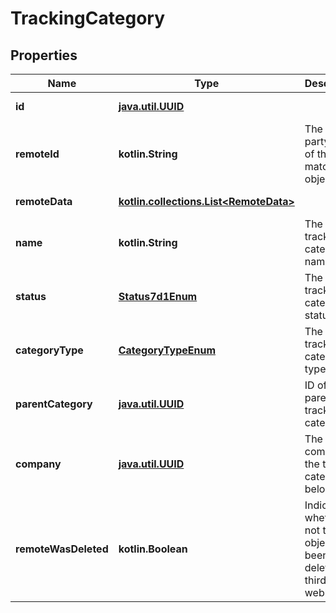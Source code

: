 
# TrackingCategory

## Properties
Name | Type | Description | Notes
------------ | ------------- | ------------- | -------------
**id** | [**java.util.UUID**](java.util.UUID.md) |  |  [optional] [readonly]
**remoteId** | **kotlin.String** | The third-party API ID of the matching object. |  [optional]
**remoteData** | [**kotlin.collections.List&lt;RemoteData&gt;**](RemoteData.md) |  |  [optional] [readonly]
**name** | **kotlin.String** | The tracking category&#39;s name. |  [optional]
**status** | [**Status7d1Enum**](Status7d1Enum.md) | The tracking category&#39;s status. |  [optional]
**categoryType** | [**CategoryTypeEnum**](CategoryTypeEnum.md) | The tracking category’s type. |  [optional]
**parentCategory** | [**java.util.UUID**](java.util.UUID.md) | ID of the parent tracking category. |  [optional]
**company** | [**java.util.UUID**](java.util.UUID.md) | The company the tracking category belongs to. |  [optional]
**remoteWasDeleted** | **kotlin.Boolean** | Indicates whether or not this object has been deleted by third party webhooks. |  [optional] [readonly]



